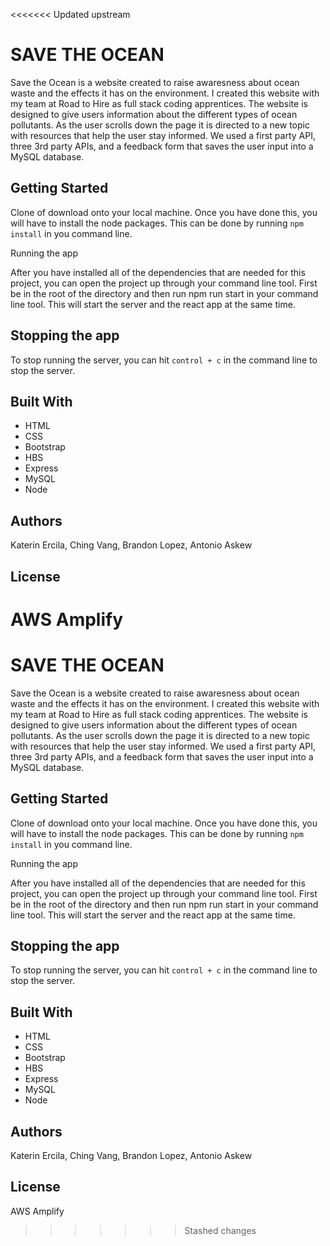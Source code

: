 <<<<<<< Updated upstream
# SAVE THE OCEAN 



Save the Ocean is a website created to raise awaresness about ocean waste and the effects it has on the environment. I created this website with my team at Road to Hire as full stack coding apprentices. The website is designed to give users information about the different types of ocean pollutants. As the user scrolls down the page it is directed to a new topic with resources that help the user stay informed. We used a first party API, three 3rd party APIs, and a feedback form that saves the user input into a MySQL database. 


## Getting Started

Clone of download onto your local machine. Once you have done this, you will have to install the node packages. This can be done by running ```npm install``` in you command line. 

Running the app 

After you have installed all of the dependencies that are needed for this project, you can open the project up through your command line tool. First be in the root of the directory and then run npm run start in your command line tool. This will start the server and the react app at the same time.

## Stopping the app

To stop running the server, you can hit ```control + c``` in the command line to stop the server.

## Built With

* HTML
* CSS
* Bootstrap
* HBS
* Express
* MySQL
* Node

## Authors

Katerin Ercila, Ching Vang, Brandon Lopez, Antonio Askew

## License
AWS Amplify
=======
# SAVE THE OCEAN 



Save the Ocean is a website created to raise awaresness about ocean waste and the effects it has on the environment. I created this website with my team at Road to Hire as full stack coding apprentices. The website is designed to give users information about the different types of ocean pollutants. As the user scrolls down the page it is directed to a new topic with resources that help the user stay informed. We used a first party API, three 3rd party APIs, and a feedback form that saves the user input into a MySQL database. 


## Getting Started

Clone of download onto your local machine. Once you have done this, you will have to install the node packages. This can be done by running ```npm install``` in you command line. 

Running the app 

After you have installed all of the dependencies that are needed for this project, you can open the project up through your command line tool. First be in the root of the directory and then run npm run start in your command line tool. This will start the server and the react app at the same time.

## Stopping the app

To stop running the server, you can hit ```control + c``` in the command line to stop the server.

## Built With

* HTML
* CSS
* Bootstrap
* HBS
* Express
* MySQL
* Node

## Authors

Katerin Ercila, Ching Vang, Brandon Lopez, Antonio Askew

## License
AWS Amplify
>>>>>>> Stashed changes
